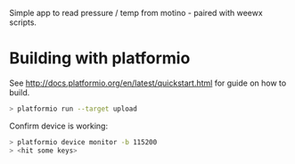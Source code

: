 
Simple app to read pressure / temp from motino - paired with weewx scripts.

# Building with platformio

See http://docs.platformio.org/en/latest/quickstart.html for guide on how to build.

```sh
> platformio run --target upload
```

Confirm device is working:
```sh
> platformio device monitor -b 115200
> <hit some keys>
```
